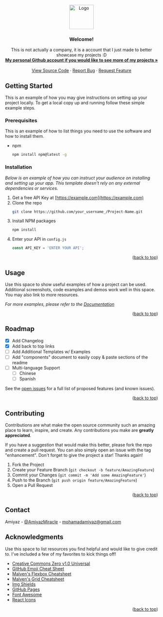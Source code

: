 <div id="top"></div>
<!--
*** Thanks for checking out Chocomint Inc. If you have a suggestion
*** that would make this profile README better, please fork the repo and create a pull request
*** or simply open an issue with the tag "enhancement".
*** Don't forget to follow this account!
*** Thanks again! Now go create something AMAZING! :D
-->



<!-- PROJECT SHIELDS -->
<!--
*** I'm using markdown "reference style" links for readability.
*** Reference links are enclosed in brackets [ ] instead of parentheses ( ).
*** See the bottom of this document for the declaration of the reference variables
*** for contributors-url, forks-url, etc. This is an optional, concise syntax you may use.
*** https://www.markdownguide.org/basic-syntax/#reference-style-links
-->




<!-- PROJECT LOGO -->
<br />
<div align="center">
  <a href="https://avatars.githubusercontent.com/u/117979301?s=200&v=4">
    <img src="https://avatars.githubusercontent.com/u/117979301?s=200&v=4" alt="Logo" width="80" height="80">
  </a>

  <h3 align="center">Welcome!</h3>

  <p align="center">
    This is not actually a company, it is a account that I just made to better showcase my projects :D
    <br />
    <a href="https://github.com/HisMajestyChocoMint"><strong>My personal Github account if you would like to see more of my projects »</strong></a>
    <br />
    <br />
    <a href="https://github.com/meltedchocolateandmint/.github">View Source Code</a>
    ·
    <a href="mailto:mohamadamiyaz@gmail.com">Report Bug</a>
    ·
    <a href="https://github.com/HisMajestyChocoMint/.github/issues">Request Feature</a>
  </p>
</div>



<!-- GETTING STARTED -->
## Getting Started

This is an example of how you may give instructions on setting up your project locally.
To get a local copy up and running follow these simple example steps.

### Prerequisites

This is an example of how to list things you need to use the software and how to install them.
* npm
  ```sh
  npm install npm@latest -g
  ```

### Installation

_Below is an example of how you can instruct your audience on installing and setting up your app. This template doesn't rely on any external dependencies or services._

1. Get a free API Key at [https://example.com](https://example.com)
2. Clone the repo
   ```sh
   git clone https://github.com/your_username_/Project-Name.git
   ```
3. Install NPM packages
   ```sh
   npm install
   ```
4. Enter your API in `config.js`
   ```js
   const API_KEY = 'ENTER YOUR API';
   ```

<p align="right">(<a href="#top">back to top</a>)</p>



<!-- USAGE EXAMPLES -->
## Usage

Use this space to show useful examples of how a project can be used. Additional screenshots, code examples and demos work well in this space. You may also link to more resources.

_For more examples, please refer to the [Documentation](https://example.com)_

<p align="right">(<a href="#top">back to top</a>)</p>



<!-- ROADMAP -->
## Roadmap

- [x] Add Changelog
- [x] Add back to top links
- [ ] Add Additional Templates w/ Examples
- [ ] Add "components" document to easily copy & paste sections of the readme
- [ ] Multi-language Support
    - [ ] Chinese
    - [ ] Spanish

See the [open issues](https://github.com/othneildrew/Best-README-Template/issues) for a full list of proposed features (and known issues).

<p align="right">(<a href="#top">back to top</a>)</p>



<!-- CONTRIBUTING -->
## Contributing

Contributions are what make the open source community such an amazing place to learn, inspire, and create. Any contributions you make are **greatly appreciated**.

If you have a suggestion that would make this better, please fork the repo and create a pull request. You can also simply open an issue with the tag "enhancement".
Don't forget to give the project a star! Thanks again!

1. Fork the Project
2. Create your Feature Branch (`git checkout -b feature/AmazingFeature`)
3. Commit your Changes (`git commit -m 'Add some AmazingFeature'`)
4. Push to the Branch (`git push origin feature/AmazingFeature`)
5. Open a Pull Request

<p align="right">(<a href="#top">back to top</a>)</p>






<!-- CONTACT -->
## Contact

Amiyaz - [@AmiyazMiracle](https://twitter.com/AmiyazMiracle) - mohamadamiyaz@gmail.com




<!-- ACKNOWLEDGMENTS -->
## Acknowledgments

Use this space to list resources you find helpful and would like to give credit to. I've included a few of my favorites to kick things off!

* [Creative Commons Zero v1.0 Universal](https://creativecommons.org/publicdomain/zero/1.0/)
* [GitHub Emoji Cheat Sheet](https://www.webpagefx.com/tools/emoji-cheat-sheet)
* [Malven's Flexbox Cheatsheet](https://flexbox.malven.co/)
* [Malven's Grid Cheatsheet](https://grid.malven.co/)
* [Img Shields](https://shields.io)
* [GitHub Pages](https://pages.github.com)
* [Font Awesome](https://fontawesome.com)
* [React Icons](https://react-icons.github.io/react-icons/search)

<p align="right">(<a href="#top">back to top</a>)</p>



